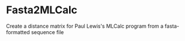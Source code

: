 Fasta2MLCalc
============

Create a distance matrix for Paul Lewis's MLCalc program from a fasta-formatted sequence file